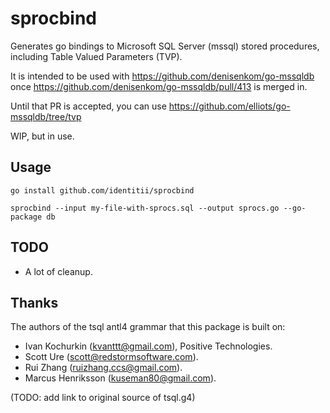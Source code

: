 # sprocbind

Generates go bindings to Microsoft SQL Server (mssql) stored procedures, including Table Valued Parameters (TVP).

It is intended to be used with https://github.com/denisenkom/go-mssqldb once https://github.com/denisenkom/go-mssqldb/pull/413 is merged in.

Until that PR is accepted, you can use https://github.com/elliots/go-mssqldb/tree/tvp

WIP, but in use.

## Usage

`go install github.com/identitii/sprocbind`

`sprocbind --input my-file-with-sprocs.sql --output sprocs.go --go-package db`

## TODO

 - A lot of cleanup.


## Thanks

The authors of the tsql antl4 grammar that this package is built on:

 - Ivan Kochurkin (kvanttt@gmail.com), Positive Technologies.
 - Scott Ure (scott@redstormsoftware.com).
 - Rui Zhang (ruizhang.ccs@gmail.com).
 - Marcus Henriksson (kuseman80@gmail.com).

(TODO: add link to original source of tsql.g4)